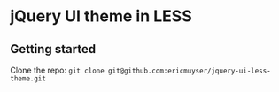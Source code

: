# jQuery UI theme in LESS

## Getting started

Clone the repo: `git clone git@github.com:ericmuyser/jquery-ui-less-theme.git`

